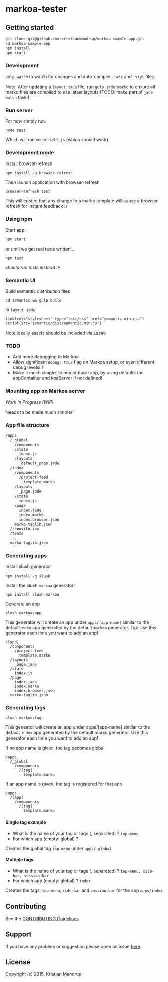 markoa-tester
=============

Getting started
---------------

```bash
git clone git@github.com:kristianmandrup/markoa-sample-app.git
cd markoa-sample-app
npm install
npm start
```

### Development

`gulp watch` to watch for changes and auto-compile `.jade` and `.styl` files.

Note: After updating a `layout.jade` file, run `gulp jade:marko` to ensure all marko files are compiled to use latest layouts (TODO: make part of `jade watch` task!).

### Run server

For now simply run:

`node test`

Which will run `mount-self.js` (which should work).

### Development mode

Install browser-refresh

`npm install -g browser-refresh`

Then launch application with browser-refresh

`browser-refresh test`

This will ensure that any change to a marko template will cause a browser refresh for instant feedback :)

### Using npm

Start app:

`npm start`

or until we get real tests written...

`npm test`

*should run tests instead :P*

### Semantic UI

Build semantic distribution files

`cd semantic && gulp build`

In `layout.jade`

```jade
link(rel="stylesheet" type="text/css" href="semantic.min.css")
script(src="semantic/dist/semantic.min.js")
```

Note:Ideally assets should be included via Lasso

### TODO

-	Add more debugging to Markoa
-	Allow significant `debug: true` flag on Markoa setup, or even different debug levels!!!
-	Make it much simpler to mount basic app, by using defaults for appContainer and koaServer if not defined!

### Mounting app on Markoa server

*Work in Progress (WIP)*

Needs to be made much simpler!

### App file structure

```sh
/apps
  /_global
    /components
    /state
      index.js
    /layouts
      _default_page.jade
  /index
    /components
      /project-feed
        template.marko
    /layouts
      _page.jade
    /state
      index.js
    /page
      index.jade
      index.marko
      index.browser.json
    marko-taglib.json
  /repositories
  /teams
  ...
  marko-taglib.json  
```

### Generating apps

Install slush generator

`npm install -g slush`

Install the slush `markoa` generator!

`npm install slush-markoa`

Generate an app

`slush markoa:app`

This generator will create an app under `apps/[app-name]` similar to the default`index` app generated by the default `markoa` generator. Tip: Use this generator each time you want to add an app!

```
/[app]
  /components
    /project-feed
      template.marko
  /layouts
    _page.jade
  /state
    index.js
  /page
    index.jade
    index.marko
    index.browser.json
  marko-taglib.json
```

### Generating tags

`slush markoa:tag`

This geneator will create an app under apps/[app-name] similar to the default `index` app generated by the default marko generator. Use this generator each time you want to add an app!

If no app name is given, the tag becomes global

```
/apps
  /_global
    /components
      /[tag]
        template.marko
```

If an app name is given, the tag is registered for that app

```
/apps
  /[app]
    /components
      /[tag]
        template.marko
```

#### Single tag example

-	What is the name of your tag or tags (, separated) ? `top-menu`
-	For which app (empty: global) ?

Creates the global tag `top-menu` under `apps/_global`

#### Multiple tags

-	What is the name of your tag or tags (, separated) ? `top-menu, side-bar, session-bar`
-	For which app (empty: global) ? `index`

Creates the tags: `top-menu`, `side-bar` and `session-bar` for the app `apps/index`

Contributing
------------

See the [CONTRIBUTING Guidelines](https://github.com/kristianmandrup/markoa-tester/blob/master/CONTRIBUTING.md)

Support
-------

If you have any problem or suggestion please open an issue [here](https://github.com/kristianmandrup/markoa-tester/issues).

License
-------

Copyright (c) 2015, Kristian Mandrup
